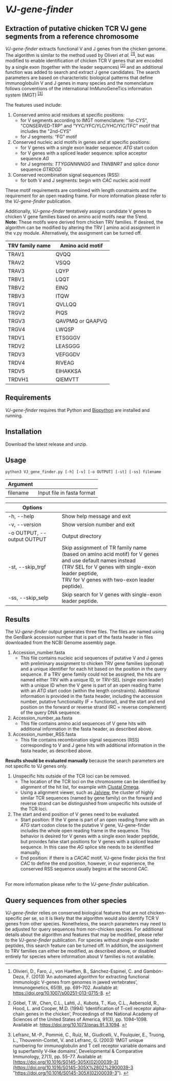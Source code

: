 # *VJ-gene-finder*

## Extraction of putative chicken TCR VJ gene segments from a reference chromosome

*VJ-gene-finder* extracts functional V and J genes from the chicken genome. The algorithm is similar to the method used by Oliveri *et al.* <sup>[\[1\]](#fn1)</sup>, but was modified to enable identification of chicken TCR V genes that are encoded by a single exon (together with the leader sequences) <sup>[\[2\]](#fn2)</sup> and an additional function was added to search and extract J gene candidates. The search parameters are based on characteristic biological patterns that define immunoglobulin V and J genes in many species and the nomenclature follows conventions of the international ImMunoGeneTics information system (IMGT) <sup>[\[3\]](#fn3)</sup>

The features used include:

1.  Conserved amino acid residues at specific positions:
    - for V segments according to IMGT nomenclature: "1st-CYS", "CONSERVED-TRP" and “YYC/YFC/YLC/YHC/YIC/TFC” motif that includes the "2nd-CYS"
    - for J segments: “FG” motif
2.  Conserved nucleic acid motifs in genes and at specific positions:
    - for V genes with a single exon leader sequence: *ATG* start codon
    - for V genes with a spliced leader sequence: splice acceptor sequence *AG*
    - for J segments: *TTYGGNNNNGG* and *TNNBNRT* and splice donor sequence *GTRDGD*
3.  Conserved recombination signal sequences (RSS):
    - for both V and J segments: begin with *CAC* nucleic acid motif

These motif requirements are combined with length constraints and the requirement for an open reading frame. For more information please refer to the *VJ-gene-finder* publication.

Additionally, *VJ-gene-finder* tentatively assigns candidate V genes to chicken V gene families based on amino acid motifs near the 5’end.  
**Note:** These motifs were derived from chicken TRV families. If desired, the algorithm can be modified by altering the TRV | amino acid assignment in the v.py module. Alternatively, the assignment can be turned off.

| TRV family name | Amino acid motif |
| --- | --- |
| TRAV1 | QVQQ |
| TRAV2 | VSQQ |
| TRAV3 | LQYP |
| TRBV1 | LQQT |
| TRBV2 | EINQ |
| TRBV3 | ITQW |
| TRGV1 | QVLLQQ |
| TRGV2 | PIQS |
| TRGV3 | QAVPMQ or QAAPVQ |
| TRGV4 | LWQSP |
| TRDV1 | ETSGGGV |
| TRDV2 | LEASGGG |
| TRDV3 | VEFGGDV |
| TRDV4 | RIVEAG |
| TRDV5 | EIHAKKSA |
| TRDVH1 | QIEMVTT |

## Requirements

*VJ-gene-finder* requires that Python and [Biopython](https://biopython.org/) are installed and running.

## Installation

Download the latest release and unzip.

## Usage

```
python3 VJ_gene_finder.py [-h] [-v] [-o OUTPUT] [-st] [-ss] filename
```

| Argument |     |
| --- | --- |
| filename | Input file in fasta format |

| Options |     |
| --- | --- |
| \-h, --help | Show help message and exit |
| \-v, --version | Show version number and exit |
| \-o OUTPUT, --output OUTPUT | Output directory |
| \-st, --skip_trgf | Skip assignment of TR family name (based on amino acid motif) for V genes  <br>and use default names instead  <br>(TRV SEL for V genes with single-exon leader peptide,  <br>TRV for V genes with two-exon leader peptide). |
| \-ss, --skip_selp | Skip search for V genes with single-exon leader peptide. |

## Results

The *VJ-gene-finder* output generates three files. The files are named using the GenBank accession number that is part of the fasta header in files downloaded from the NCBI Genome assembly page.

1.  Accession_number.fasta
    - This file contains nucleic acid sequences of putative V and J genes with preliminary assignment to chicken TRV gene families (optional) and a unique identifier for each hit based on the position in the query sequence. If a TRV gene family could not be assigned, the hits are named either TRV with a unique ID, or TRV-SEL (single exon leader) with a unique ID when the V gene is part of an open reading frame with an *ATG* start codon (within the length constraints). Additional information is provided in the fasta header, including the accession number, putative functionality (F = functional), and the start and end position on the forward or reverse strand (RC = reverse complement) of the query DNA sequence.
2.  Accession_number_aa.fasta
    - This file contains amino acid sequences of V gene hits with additional information in the fasta header, as described above.
3.  Accession_number_RSS.fasta
    - This file contains recombination signal sequences (RSS) corresponding to V and J gene hits with additional information in the fasta header, as described above.

**Results should be evaluated manually** because the search parameters are not specific to VJ genes only.

1.  Unspecific hits outside of the TCR loci can be removed.
    - The location of the TCR loci on the chromosome can be identified by alignment of the hit list, for example with [Clustal Omega](https://www.ebi.ac.uk/Tools/msa/clustalo/).
    - Using a alignment viewer, such as [Jalview](https://www.jalview.org/), the cluster of highly similar TCR sequences (named by gene family) on the forward and reverse strand can be distinguished from unspecific hits outside of the TCR loci.
2.  The start and end position of V genes need to be evaluated.
    - Start position: If the V gene is part of an open reading frame with an *ATG* start codon close to the putative V gene, VJ-gene-finder includes the whole open reading frame in the sequence. This behavior is desired for V genes with a single exon leader peptide, but provides false start positions for V genes with a spliced leader sequence. In this case the *AG* splice site needs to be identified manually.
    - End position: if there is a *CACAC* motif, VJ-gene finder picks the first *CAC* to define the end position, however, in our experience, the conserved RSS sequence usually begins at the second *CAC*.

&nbsp;  
For more information please refer to the *VJ-gene-finder* publication.

## Query sequences from other species

*VJ-gene-finder* relies on conserved biological features that are not chicken-specific per se, so it is likely that the algorithm would also identify TCR V genes from other species. Nonetheless, the search parameters may need to be adjusted for query sequences from non-chicken species. For additional details about the algorithm and features that may be modified, please refer to the *VJ-gene-finder* publication. For species without single exon leader peptides, this search feature can be turned off. In addition, the assignment to TRV families can either be modified, as described above, or disabled entirely for species where information about V families is not available.

* * *

1.  Olivieri, D., Faro, J., von Haeften, B., Sánchez-Espinel, C. and Gambón-Deza, F. (2013) ‘An automated algorithm for extracting functional immunologic V-genes from genomes in jawed vertebrates’, Immunogenetics, 65(9), pp. 691–702. Available at: https://doi.org/10.1007/s00251-013-0715-8. [↩︎](#fnref1)
    
2.  Göbel, T.W., Chen, C.L., Lahti, J., Kubota, T., Kuo, C.L., Aebersold, R., Hood, L. and Cooper, M.D. (1994) ‘Identification of T-cell receptor alpha-chain genes in the chicken’, Proceedings of the National Academy of Sciences of the United States of America, 91(3), pp. 1094–1098. Available at: https://doi.org/10.1073/pnas.91.3.1094. [↩︎](#fnref2)
    
3.  Lefranc, M.-P., Pommié, C., Ruiz, M., Giudicelli, V., Foulquier, E., Truong, L., Thouvenin-Contet, V. and Lefranc, G. (2003) ‘IMGT unique numbering for immunoglobulin and T cell receptor variable domains and Ig superfamily V-like domains’, Developmental & Comparative Immunology, 27(1), pp. 55–77. Available at: [https://doi.org/10.1016/S0145-305X(02)00039-3](https://doi.org/10.1016/S0145-305X%2802%2900039-3 "https://doi.org/10.1016/S0145-305X(02)00039-3"). [↩︎](#fnref3)
